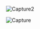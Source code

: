 ![Capture2](https://user-images.githubusercontent.com/111075041/210759074-9d8b3d05-b99c-49e7-9edf-0eed7c27c92e.PNG)

![Capture](https://user-images.githubusercontent.com/111075041/210758883-f063da38-40a6-45d0-b32d-0663762e88ca.PNG)
